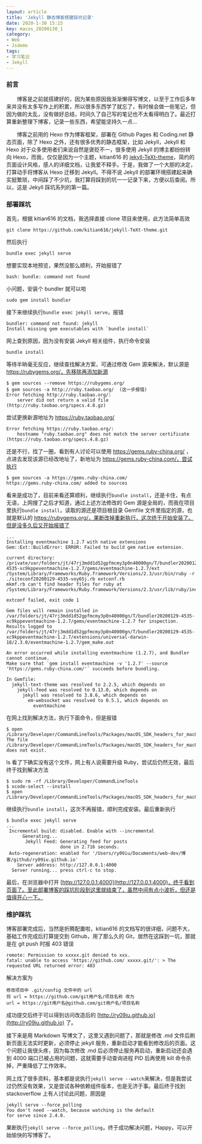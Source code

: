 ```yaml
---
layout: article
title: 'Jekyll 静态博客搭建踩坑记录'
date: 2020-1-30 15:15
key: macos_20200130_1
category: 
- Web 
- Jsdemo
tags:
- 学习笔记
- Jekyll
---
```


### 前言
&emsp;&emsp;博客是之前就搭建好的，因为某些原因我渐渐懒得写博文，以至于工作后多年来并没有太多写作上的积累，所以很多东西学了就忘了，有时候会做一些笔记，但因为做的太乱，没有做好总结，时间久了自己写的笔记也不太看得明白了。最近打算重新整理下博客，记录一些东西，希望能坚持久一点...

<!-- more -->

&emsp;&emsp;博客之前用的 Hexo 作为博客框架，部署在 Github Pages 和 Coding.net 静态页面，除了 Hexo 之外，还有很多优秀的静态框架，比如 Jekyll，Jekyll 和 Hexo 对于众多使用者们来说自然是褒贬不一，很多使用 Jekyll 的博主都纷纷转向 Hexo，而我，仅仅是因为一个主题，kitian616 的 [jekyll-TeXt-theme](https://github.com/kitian616/jekyll-TeXt-theme)，简约的页面设计风格，感人的详细文档，让我爱不释手。于是，我做了一个大胆的决定，打算动手将博客从 Hexo 迁移到 Jekyll。不得不说 Jekyll 的部署环境搭建起来确实挺繁琐，中间踩了不少坑，我打算将踩到的坑一一记录下来，方便以后查阅。所以，这是 Jekyll 踩坑系列的第一篇。

### 部署踩坑
首先，根据 kitian616 的文档，我选择直接 clone 项目来使用，此方法简单高效

`git clone https://github.com/kitian616/jekyll-TeXt-theme.git`

然后执行

`bundle exec jekyll serve`

想要实现本地预览，果然没那么顺利，开始报错了

`bash: bundle: command not found`

小问题，安装个 bundler 就可以啦

`sudo gem install bundler`

接下来继续执行`bundle exec jekyll serve`，报错

```shell
bundler: command not found: jekyll
Install missing gem executables with `bundle install`
```

网上查到原因，因为没有安装 Jekyll 相关组件，执行命令安装

`bundle install`

等待半晌毫无反应，继续查找解决方案，可通过修改 Gem 源来解决，默认源是 https://rubygems.org/，先移除再添加新源

```shell
$ gem sources --remove https://rubygems.org/
$ gem sources -a http://ruby.taobao.org/  (这一步报错)
Error fetching http://ruby.taobao.org/:
	server did not return a valid file (http://ruby.taobao.org/specs.4.8.gz)
```

尝试更换新源地址为 https://ruby.taobao.org/

```shell
Error fetching https://ruby.taobao.org/:
	hostname "ruby.taobao.org" does not match the server certificate (https://ruby.taobao.org/specs.4.8.gz)
```

还是不行，找了一圈，看到有人讨论可以使用 https://gems.ruby-china.org/ ，点进去发现该源已经改地址了，新地址为 https://gems.ruby-china.com/，尝试执行

```shell
$ gem sources -a https://gems.ruby-china.com/
https://gems.ruby-china.com/ added to sources
```

看来是成功了，目前来看还算顺利，继续执行`bundle install`，还是卡住，有点无语，上网搜了之后才知道，通过上述方法修改的 Gem 源是全局的，而我在项目里执行`bundle install`，读取的源还是项目根目录 Gemfile 文件里指定的源，也就是默认的 https://rubygems.org/，果断改掉重新执行，这次终于开始安装了。但是没多久后又开始报错了

```shell
...
Installing eventmachine 1.2.7 with native extensions
Gem::Ext::BuildError: ERROR: Failed to build gem native extension.

current directory:
/private/var/folders/jt/47rj3mdd1d52gpfmcmy3p0n40000gn/T/bundler20200129-4535-xc9kppeventmachine-1.2.7/gems/eventmachine-1.2.7/ext
/System/Library/Frameworks/Ruby.framework/Versions/2.3/usr/bin/ruby -r ./siteconf20200129-4535-voy65j.rb extconf.rb
mkmf.rb can't find header files for ruby at /System/Library/Frameworks/Ruby.framework/Versions/2.3/usr/lib/ruby/include/ruby.h

extconf failed, exit code 1

Gem files will remain installed in
/var/folders/jt/47rj3mdd1d52gpfmcmy3p0n40000gn/T/bundler20200129-4535-xc9kppeventmachine-1.2.7/gems/eventmachine-1.2.7 for inspection.
Results logged to
/var/folders/jt/47rj3mdd1d52gpfmcmy3p0n40000gn/T/bundler20200129-4535-xc9kppeventmachine-1.2.7/extensions/universal-darwin-18/2.3.0/eventmachine-1.2.7/gem_make.out

An error occurred while installing eventmachine (1.2.7), and Bundler cannot continue.
Make sure that `gem install eventmachine -v '1.2.7' --source 'https://gems.ruby-china.com/'` succeeds before bundling.

In Gemfile:
  jekyll-text-theme was resolved to 2.2.5, which depends on
    jekyll-feed was resolved to 0.13.0, which depends on
      jekyll was resolved to 3.8.6, which depends on
        em-websocket was resolved to 0.5.1, which depends on
          eventmachine
```

在网上找到解决方法，执行下面命令，但是报错

```shell
$ open /Library/Developer/CommandLineTools/Packages/macOS_SDK_headers_for_macOS_10.14.pkg 
The file /Library/Developer/CommandLineTools/Packages/macOS_SDK_headers_for_macOS_10.14.pkg does not exist.
```

ls 看了下确实没有这个文件，网上有人说需要升级 Ruby，尝试后仍然无效，最后终于找到解决方法

```shell
$ sudo rm -rf /Library/Developer/CommandLineTools
$ xcode-select --install
$ open /Library/Developer/CommandLineTools/Packages/macOS_SDK_headers_for_macOS_10.14.pkg
```

继续执行`bundle install`，这次不再报错，顺利完成安装。最后重新执行

```shell
$ bundle exec jekyll serve
...
 Incremental build: disabled. Enable with --incremental
      Generating... 
       Jekyll Feed: Generating feed for posts
                    done in 2.716 seconds.
 Auto-regeneration: enabled for '/Users/ry09iu/Documents/web-dev/博客/github/ry09iu.github.io'
    Server address: http://127.0.0.1:4000
  Server running... press ctrl-c to stop.
```

最后，在浏览器中打开 [http://127.0.0.1:4000](http://127.0.0.1:4000)，终于看到页面了。至此部署博客的踩坑阶段到这里就结束了，虽然中间有点小波折，但还是值得开心一下。

### 维护踩坑

博客部署完成后，当然是折腾配置啦，kitian616 的文档写的很详细，问题不大，基础工作完成后打算提交到 Github，用了那么久的 Git，居然在这踩到一坑，那就是在 git push 时报 403 错误

```shell
remote: Permission to xxxxx.git denied to xxx.
fatal: unable to access 'https://github.com/ xxxxx.git/': > The requested URL returned error: 403
```

解决方案为

```
修改项目中 .git/config 文件中的 url
将 url = https://github.com/git用户名/项目名称 改为
url = https://git用户名@github.com/git用户名/项目名称
```

成功提交后终于可以得到访问改造后的 [http://ry09iu.github.io](http://ry09iu.github.io) 了。

接下来是用 Markdown 写博文了，这里又遇到问题了，那就是修改 .md 文件后刷新页面无法实时更新，必须停止 jekyll 服务，重新启动才能看到修改后的页面。这个问题让我很头疼，因为每次修改 .md 后必须停止服务再启动，重新启动还会遇到 4000 端口已被占用的问题，这就需要手动查询进程 PID 后再使用 kill 命令杀掉，严重降低了工作效率。

网上找了很多资料，基本都是说执行`jekyll serve --watch`来解决，但是我尝试过仍然没有效果，又是尝试各种依赖组件版本，也是无济于事。最后终于找到 stackoverflow 上有人讨论此问题，原因是

```
jekyll serve --force_polling
You don't need --watch, because watching is the default for serve since 2.4.0.
```

果断执行`jekyll serve --force_polling`，终于成功解决问题，Happy，可以开始愉快的写博客了。
